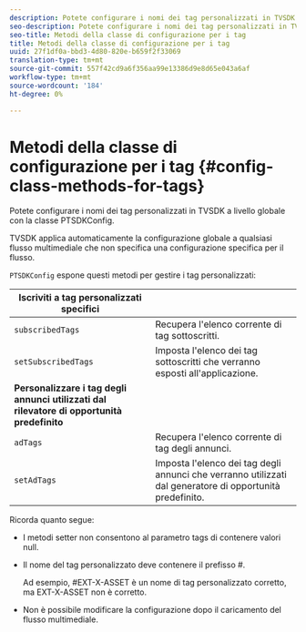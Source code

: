 ```yaml
---
description: Potete configurare i nomi dei tag personalizzati in TVSDK a livello globale con la classe PTSDKConfig.
seo-description: Potete configurare i nomi dei tag personalizzati in TVSDK a livello globale con la classe PTSDKConfig.
seo-title: Metodi della classe di configurazione per i tag
title: Metodi della classe di configurazione per i tag
uuid: 27f1df0a-bbd3-4d80-820e-b659f2f33069
translation-type: tm+mt
source-git-commit: 557f42cd9a6f356aa99e13386d9e8d65e043a6af
workflow-type: tm+mt
source-wordcount: '184'
ht-degree: 0%

---
```



# Metodi della classe di configurazione per i tag {#config-class-methods-for-tags}

Potete configurare i nomi dei tag personalizzati in TVSDK a livello globale con la classe PTSDKConfig.

TVSDK applica automaticamente la configurazione globale a qualsiasi flusso multimediale che non specifica una configurazione specifica per il flusso.

`PTSDKConfig` espone questi metodi per gestire i tag personalizzati:

| **Iscriviti a tag personalizzati specifici** |  |
|---|---|
| `subscribedTags` | Recupera l&#39;elenco corrente di tag sottoscritti. |
| `setSubscribedTags` | Imposta l&#39;elenco dei tag sottoscritti che verranno esposti all&#39;applicazione. |
| **Personalizzare i tag degli annunci utilizzati dal rilevatore di opportunità predefinito** |
| `adTags` | Recupera l&#39;elenco corrente di tag degli annunci. |
| `setAdTags` | Imposta l&#39;elenco dei tag degli annunci che verranno utilizzati dal generatore di opportunità predefinito. |


Ricorda quanto segue:

* I metodi setter non consentono al parametro tags di contenere valori null.
* Il nome del tag personalizzato deve contenere il prefisso #.

   Ad esempio, #EXT-X-ASSET è un nome di tag personalizzato corretto, ma EXT-X-ASSET non è corretto.
* Non è possibile modificare la configurazione dopo il caricamento del flusso multimediale.